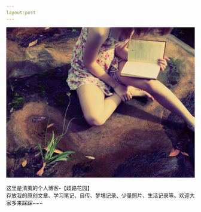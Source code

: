 ```yaml
---  
layout:post
---    
```

<img src="/images/fulls/08.jpg" class="fit image"> 

这里是清荑的个人博客-【歧路花园】  
存放我的原创文章、学习笔记、自传、梦境记录、少量照片、生活记录等。欢迎大家多来踩踩~~~
